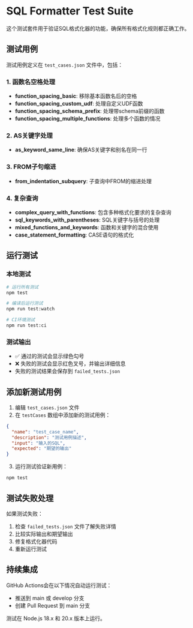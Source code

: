 # SQL Formatter Test Suite

这个测试套件用于验证SQL格式化器的功能，确保所有格式化规则都正确工作。

## 测试用例

测试用例定义在 `test_cases.json` 文件中，包括：

### 1. 函数名空格处理
- **function_spacing_basic**: 移除基本函数名后的空格
- **function_spacing_custom_udf**: 处理自定义UDF函数
- **function_spacing_schema_prefix**: 处理带schema前缀的函数
- **function_spacing_multiple_functions**: 处理多个函数的情况

### 2. AS关键字处理
- **as_keyword_same_line**: 确保AS关键字和别名在同一行

### 3. FROM子句缩进
- **from_indentation_subquery**: 子查询中FROM的缩进处理

### 4. 复杂查询
- **complex_query_with_functions**: 包含多种格式化要求的复杂查询
- **sql_keywords_with_parentheses**: SQL关键字与括号的处理
- **mixed_functions_and_keywords**: 函数和关键字的混合使用
- **case_statement_formatting**: CASE语句的格式化

## 运行测试

### 本地测试
```bash
# 运行所有测试
npm test

# 编译后运行测试
npm run test:watch

# CI环境测试
npm run test:ci
```

### 测试输出
- ✅ 通过的测试会显示绿色勾号
- ❌ 失败的测试会显示红色叉号，并输出详细信息
- 失败的测试结果会保存到 `failed_tests.json`

## 添加新测试用例

1. 编辑 `test_cases.json` 文件
2. 在 `testCases` 数组中添加新的测试用例：

```json
{
  "name": "test_case_name",
  "description": "测试用例描述",
  "input": "输入的SQL",
  "expected": "期望的输出"
}
```

3. 运行测试验证新用例：
```bash
npm test
```

## 测试失败处理

如果测试失败：

1. 检查 `failed_tests.json` 文件了解失败详情
2. 比较实际输出和期望输出
3. 修复格式化器代码
4. 重新运行测试

## 持续集成

GitHub Actions会在以下情况自动运行测试：
- 推送到 main 或 develop 分支
- 创建 Pull Request 到 main 分支

测试在 Node.js 18.x 和 20.x 版本上运行。
